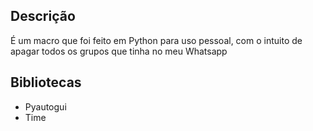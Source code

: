 ## Descrição
É um macro que foi feito em Python para uso pessoal, com o intuito de apagar todos os grupos que tinha no meu Whatsapp

## Bibliotecas
- Pyautogui
- Time
